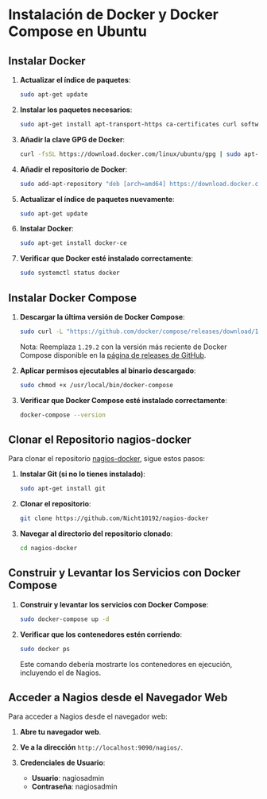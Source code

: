 # Instalación de Docker y Docker Compose en Ubuntu

## Instalar Docker

1. **Actualizar el índice de paquetes**:
    ```bash
    sudo apt-get update
    ```

2. **Instalar los paquetes necesarios**:
    ```bash
    sudo apt-get install apt-transport-https ca-certificates curl software-properties-common
    ```

3. **Añadir la clave GPG de Docker**:
    ```bash
    curl -fsSL https://download.docker.com/linux/ubuntu/gpg | sudo apt-key add -
    ```

4. **Añadir el repositorio de Docker**:
    ```bash
    sudo add-apt-repository "deb [arch=amd64] https://download.docker.com/linux/ubuntu $(lsb_release -cs) stable"
    ```

5. **Actualizar el índice de paquetes nuevamente**:
    ```bash
    sudo apt-get update
    ```

6. **Instalar Docker**:
    ```bash
    sudo apt-get install docker-ce
    ```

7. **Verificar que Docker esté instalado correctamente**:
    ```bash
    sudo systemctl status docker
    ```

## Instalar Docker Compose

1. **Descargar la última versión de Docker Compose**:
    ```bash
    sudo curl -L "https://github.com/docker/compose/releases/download/1.29.2/docker-compose-$(uname -s)-$(uname -m)" -o /usr/local/bin/docker-compose
    ```
   Nota: Reemplaza `1.29.2` con la versión más reciente de Docker Compose disponible en la [página de releases de GitHub](https://github.com/docker/compose/releases).

2. **Aplicar permisos ejecutables al binario descargado**:
    ```bash
    sudo chmod +x /usr/local/bin/docker-compose
    ```

3. **Verificar que Docker Compose esté instalado correctamente**:
    ```bash
    docker-compose --version
    ```

## Clonar el Repositorio nagios-docker

Para clonar el repositorio [nagios-docker](https://github.com/Nicht10192/nagios-docker), sigue estos pasos:

1. **Instalar Git (si no lo tienes instalado)**:
    ```bash
    sudo apt-get install git
    ```

2. **Clonar el repositorio**:
    ```bash
    git clone https://github.com/Nicht10192/nagios-docker
    ```

3. **Navegar al directorio del repositorio clonado**:
    ```bash
    cd nagios-docker
    ```

## Construir y Levantar los Servicios con Docker Compose

1. **Construir y levantar los servicios con Docker Compose**:
    ```bash
    sudo docker-compose up -d
    ```

2. **Verificar que los contenedores estén corriendo**:
    ```bash
    sudo docker ps
    ```
   Este comando debería mostrarte los contenedores en ejecución, incluyendo el de Nagios.

## Acceder a Nagios desde el Navegador Web

Para acceder a Nagios desde el navegador web:

1. **Abre tu navegador web**.

2. **Ve a la dirección** `http://localhost:9090/nagios/`.

3. **Credenciales de Usuario**:
   - **Usuario**: nagiosadmin
   - **Contraseña**: nagiosadmin

